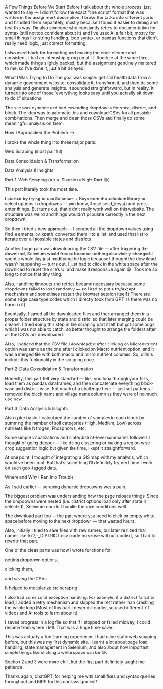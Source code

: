 A Few Things Before We Start
Before I talk about the whole process, just wanted to say — I didn’t follow the exact “one script” format that was written in the assignment description. I broke the tasks into different parts and handled them separately, mostly because I found it easier to debug and test this way. I’m also someone who constantly refers to documentation for syntax (still not too confident about it) and I’ve used AI a fair bit, mostly for small things like string handling, loop syntax, or pandas functions that didn’t really need logic, just correct formatting.

I also used black for formatting and making the code cleaner and consistent. I had an internship going on at IIT Roorkee at the same time, which made things slightly packed, but this assignment genuinely mattered to me, so I’ve done it, just a bit delayed.

What I Was Trying to Do
The goal was simple: get soil health data from a dynamic government website, consolidate it, transform it, and then do some analysis and generate insights. It sounded straightforward, but in reality, it turned into one of those “everything looks easy until you actually sit down to do it” situations.

The site was dynamic and had cascading dropdowns for state, district, and block. The idea was to automate this and download CSVs for all possible combinations. Then merge and clean those CSVs and finally do some meaningful analysis on them.

How I Approached the Problem -->

I broke the whole thing into three major parts:

Web Scraping (most painful)

Data Consolidation & Transformation

Data Analysis & Insights

Part 1: Web Scraping (a.k.a. Sleepless Night Part 😅)

This part literally took the most time.

I started by trying to use Selenium + Keys from the selenium library to select options in dropdowns — you know, those send_keys() and press enter things. But turns out, that didn’t really work well on this website. The structure was weird and things wouldn’t populate correctly in the next dropdown.

So then I tried a new approach — I scraped all the dropdown values using find_elements_by_xpath, converted them into a list, and used that list to iterate over all possible states and districts.

Another huge pain was downloading the CSV file — after triggering the download, Selenium would freeze because nothing else visibly changed. I spent a whole day just modifying the logic because I thought the download wasn't happening — turns out, I just had to click in the white space after the download to reset the site’s UI and make it responsive again 😭. Took me so long to notice that tiny thing.

Also, handling timeouts and retries became necessary because some dropdowns failed to load randomly — so I had to put a try/except mechanism and sometimes restart the browser session itself.( There are some edge case type codes which I directly took from GPT as there was no harm in it)

Eventually, I saved all the downloaded files and then arranged them in a proper folder structure by state and district so that later merging could be cleaner.
I tried doing this step in the scraping part itself but got some bugs which I was not able to catch, so better thought to arrange the folders after all the CSVs are downloaded.

Also, I noticed that the CSV file i downloaded after clicking on Micronutrient option was same as the one after I clicked on Macro nutrient option, and it was a merged file with both macro and micro nutrient columns. So, didn's include this funtionality in the scraping code.

Part 2: Data Consolidation & Transformation

Honestly, this part felt very standard — like, you loop through your files, load them as pandas dataframes, and then concatenate everything block-wise and district-wise.
Not much of a challenge here — just set patterns. I removed the block name and village name column as they were of no much use now.

Part 3: Data Analysis & Insights

Also quite basic. I calculated the number of samples in each block by summing the number of soil categories (High, Medium, Low) across nutrients like Nitrogen, Phosphorus, etc.

Some simple visualizations and state/district-level summaries followed. I thought of going deeper — like doing clustering or making a region wise crop suggestion logic but given the time, I kept it straightforward.

At one point, I thought of integrating a GIS map with my analysis, which would’ve been cool. But that’s something I’ll definitely try next time I work on such geo-tagged data.

Where and Why I Ran Into Trouble

As I said earlier — scraping dynamic dropdowns was a pain.

The biggest problem was understanding how the page reloads things. Since the dropdowns were nested (i.e. district options load only after state is selected), Selenium couldn’t handle the race conditions well.

The download part too — the part where you need to click on empty white space before moving to the next dropdown — that wasted hours.

Also, initially I tried to save files with raw names, but later realized that names like 577_-_DISTRICT.csv made no sense without context, so I had to rewrite that part.



One of the clean parts was how I wrote functions for:

getting dropdown options,

clicking them,

and saving the CSVs.

It helped to modularize the scraping.

I also had some solid exception handling. For example, if a district failed to load, I added a retry mechanism and skipped the rest rather than crashing the whole loop.(Most of this part I never did earlier, so used different YT videos and AI tools to learn about it)

I saved progress in a log file so that if I stopped or failed midway, I could resume from where I left. That was a huge time-saver.

This was actually a fun learning experience. I had done static web scraping before, but this was my first dynamic site. I learnt a lot about page load handling, state management in Selenium, and also about how important simple things like clicking a white space can be 😅.

Section 2 and 3 were more chill, but the first part definitely taught me patience.

Thanks again, ChatGPT, for helping me with small fixes and syntax queries throughout and BIPP for this cool assignment!
